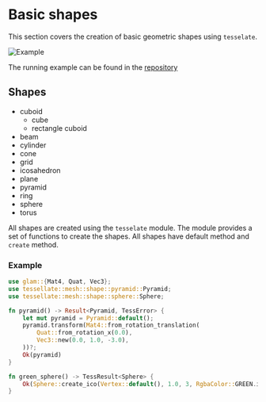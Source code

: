 # Basic shapes

This section covers the creation of basic geometric shapes using `tesselate`.

![Example](../assets/bshapes.png) 

The running example can be found 
in the <a href="https://github.com/besok/tessellate/tree/main/examples/basic_shapes" target="_blank">repository</a>

## Shapes
 - cuboid
   - cube
   - rectangle cuboid
 - beam
 - cylinder
 - cone
 - grid
 - icosahedron
 - plane
 - pyramid
 - ring
 - sphere
 - torus

All shapes are created using the `tesselate` module. 
The module provides a set of functions to create the shapes.
All shapes have  default method and `create` method.

### Example

```rust
use glam::{Mat4, Quat, Vec3};
use tessellate::mesh::shape::pyramid::Pyramid;
use tessellate::mesh::shape::sphere::Sphere;

fn pyramid() -> Result<Pyramid, TessError> {
    let mut pyramid = Pyramid::default();
    pyramid.transform(Mat4::from_rotation_translation(
        Quat::from_rotation_x(0.0),
        Vec3::new(0.0, 1.0, -3.0),
    ))?;
    Ok(pyramid)
}

fn green_sphere() -> TessResult<Sphere> {
    Ok(Sphere::create_ico(Vertex::default(), 1.0, 3, RgbaColor::GREEN.into()))
}

```